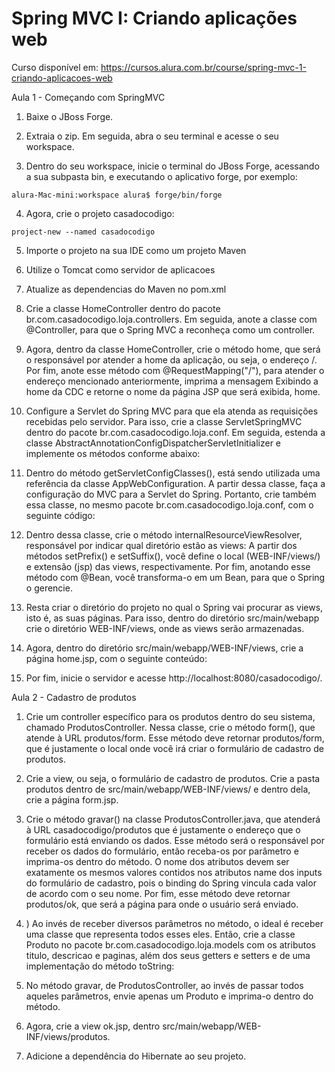 # Spring MVC I: Criando aplicações web

Curso disponível em: https://cursos.alura.com.br/course/spring-mvc-1-criando-aplicacoes-web  


Aula 1 - Começando com SpringMVC

1) Baixe o JBoss Forge.

2) Extraia o zip. Em seguida, abra o seu terminal e acesse o seu workspace.

3) Dentro do seu workspace, inicie o terminal do JBoss Forge, acessando a sua subpasta bin, e executando o aplicativo forge, por exemplo:
```
alura-Mac-mini:workspace alura$ forge/bin/forge
```

4) Agora, crie o projeto casadocodigo:
```
project-new --named casadocodigo
```

5) Importe o projeto na sua IDE como um projeto Maven

6) Utilize o Tomcat como servidor de aplicacoes

7) Atualize as dependencias do Maven no pom.xml

8) Crie a classe HomeController dentro do pacote br.com.casadocodigo.loja.controllers. 
Em seguida, anote a classe com @Controller, para que o Spring MVC a reconheça como um controller.

9) Agora, dentro da classe HomeController, crie o método home, que será o responsável por atender a home da aplicação, ou seja, o endereço /. 
Por fim, anote esse método com @RequestMapping("/"), para atender o endereço mencionado anteriormente, imprima a mensagem Exibindo a home da CDC e retorne o nome da página JSP que será exibida, home.

10) Configure a Servlet do Spring MVC para que ela atenda as requisições recebidas pelo servidor. 
Para isso, crie a classe ServletSpringMVC dentro do pacote br.com.casadocodigo.loja.conf. 
Em seguida, estenda a classe AbstractAnnotationConfigDispatcherServletInitializer e implemente os métodos conforme abaixo:

11) Dentro do método getServletConfigClasses(), está sendo utilizada uma referência da classe AppWebConfiguration. 
A partir dessa classe, faça a configuração do MVC para a Servlet do Spring. 
Portanto, crie também essa classe, no mesmo pacote br.com.casadocodigo.loja.conf, com o seguinte código:

12) Dentro dessa classe, crie o método internalResourceViewResolver, responsável por indicar qual diretório estão as views:
A partir dos métodos setPrefix() e setSuffix(), você define o local (WEB-INF/views/) e extensão (jsp) das views, respectivamente. 
Por fim, anotando esse método com @Bean, você transforma-o em um Bean, para que o Spring o gerencie.

13) Resta criar o diretório do projeto no qual o Spring vai procurar as views, isto é, as suas páginas. 
Para isso, dentro do diretório src/main/webapp crie o diretório WEB-INF/views, onde as views serão armazenadas.

14) Agora, dentro do diretório src/main/webapp/WEB-INF/views, crie a página home.jsp, com o seguinte conteúdo:

15) Por fim, inicie o servidor e acesse http://localhost:8080/casadocodigo/.


Aula 2 - Cadastro de produtos

1) Crie um controller específico para os produtos dentro do seu sistema, chamado ProdutosController.
 Nessa classe, crie o método form(), que atende à URL produtos/form. Esse método deve retornar produtos/form, que é justamente o local onde você irá criar o formulário de cadastro de produtos.
 
2) Crie a view, ou seja, o formulário de cadastro de produtos. Crie a pasta produtos dentro de src/main/webapp/WEB-INF/views/ e dentro dela, crie a página form.jsp.

3) Crie o método gravar() na classe ProdutosController.java, que atenderá à URL casadocodigo/produtos que é justamente o endereço que o formulário está enviando os dados. 
Esse método será o responsável por receber os dados do formulário, então receba-os por parâmetro e imprima-os dentro do método. 
O nome dos atributos devem ser exatamente os mesmos valores contidos nos atributos name dos inputs do formulário de cadastro, pois o binding do Spring vincula cada valor de acordo com o seu nome.
Por fim, esse método deve retornar produtos/ok, que será a página para onde o usuário será enviado.

4) ) Ao invés de receber diversos parâmetros no método, o ideal é receber uma classe que representa todos esses eles.
Então, crie a classe Produto no pacote br.com.casadocodigo.loja.models com os atributos titulo, descricao e paginas, além dos seus getters e setters e de uma implementação do método toString:

5) No método gravar, de ProdutosController, ao invés de passar todos aqueles parâmetros, envie apenas um Produto e imprima-o dentro do método.

6) Agora, crie a view ok.jsp, dentro src/main/webapp/WEB-INF/views/produtos.

7) Adicione a dependência do Hibernate ao seu projeto. 

 